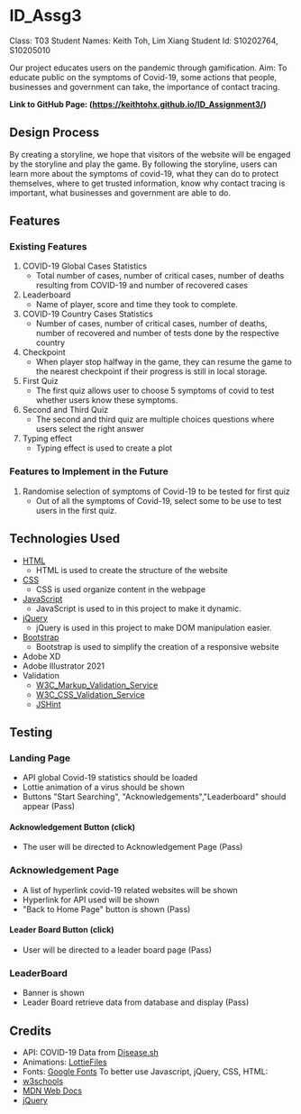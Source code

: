 # ID_Assg3
Class: T03
Student Names: Keith Toh, Lim Xiang
Student Id: S10202764, S10205010

Our project educates users on the pandemic through gamification.
Aim: To educate public on the symptoms of Covid-19, some actions that people, businesses and government can take, the importance of contact tracing.

__Link to GitHub Page: (https://keithtohx.github.io/ID_Assignment3/)__
## Design Process
By creating a storyline, we hope that visitors of the website will be engaged by the storyline and play the game. By following the storyline, users can learn more about the symptoms of covid-19, what they can do to protect themselves, where to get trusted information, know why contact tracing is important, what businesses and government are able to do.
## Features

### Existing Features
1. COVID-19 Global Cases Statistics
    * Total number of cases, number of critical cases, number of deaths resulting from COVID-19 and number of recovered cases
2. Leaderboard
    * Name of player, score and time they took to complete.
3. COVID-19 Country Cases Statistics
    * Number of cases, number of critical cases, number of deaths, number of recovered and number of tests done by the respective country
4. Checkpoint
    * When player stop halfway in the game, they can resume the game to the nearest checkpoint if their progress is still in local storage.
5. First Quiz
    * The first quiz allows user to choose 5 symptoms of covid to test whether users know these symptoms.
6. Second and Third Quiz
    * The second and third quiz are multiple choices questions where users select the right answer
7. Typing effect
    * Typing effect is used to create a plot


### Features to Implement in the Future
1. Randomise selection of symptoms of Covid-19 to be tested for first quiz
   * Out of all the symptoms of Covid-19, select some to be use to test users in the first quiz.
## Technologies Used
* [HTML](https://developer.mozilla.org/en-US/docs/Web/HTML)
  * HTML is used to create the structure of the website
* [CSS](https://developer.mozilla.org/en-US/docs/Web/CSS)
  * CSS is used organize content in the webpage
* [JavaScript](https://www.javascript.com/)
  * JavaScript is used to in this project to make it dynamic.
* [jQuery](https://jquery.com/)
  * jQuery is used in this project to make DOM manipulation easier.
* [Bootstrap](https://getbootstrap.com/)
  * Bootstrap is used to simplify the creation of a responsive website
* Adobe XD
* Adobe Illustrator 2021
* Validation
  * [W3C_Markup_Validation_Service](https://validator.w3.org/)
  * [W3C_CSS_Validation_Service](https://jigsaw.w3.org/css-validator/)
  * [JSHint](https://jshint.com/)
## Testing
### Landing Page
* API global Covid-19 statistics should be loaded
* Lottie animation of a virus should be shown
* Buttons "Start Searching", "Acknowledgements","Leaderboard" should appear
(Pass)
#### Acknowledgement Button (click)
* The user will be directed to Acknowledgement Page
(Pass)
### Acknowledgement Page
* A list of hyperlink covid-19 related websites will be shown
* Hyperlink for API used will be shown
* "Back to Home Page" button is shown
(Pass)
#### Leader Board Button (click)
* User will be directed to a leader board page
(Pass)
### LeaderBoard
* Banner is shown
* Leader Board retrieve data from database and display
(Pass)
## Credits
* API: COVID-19 Data from [Disease.sh](https://disease.sh/docs/)
* Animations: [LottieFiles](https://lottiefiles.com/)
* Fonts: [Google Fonts](https://fonts.google.com/)
To better use Javascript, jQuery, CSS, HTML:
* [w3schools](https://www.w3schools.com/)
* [MDN Web Docs](https://developer.mozilla.org/en-US/)
* [jQuery](https://jquery.com/)